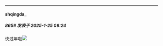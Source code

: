﻿
*****

####  shqingda_  
##### 865#       发表于 2025-1-25 09:24

快过年啦<img src="https://static.saraba1st.com/image/smiley/face2017/067.png" referrerpolicy="no-referrer">

